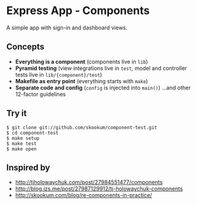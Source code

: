 # Express App - Components

A simple app with sign-in and dashboard views.

## Concepts

- **Everything is a component** (components live in `lib`)
- **Pyramid testing** (view integrations live in `test`, model and controller tests live in `lib/{component}/test`)
- **Makefile as entry point** (everything starts with `make`)
- **Separate code and config** (`config` is injected into `main()`) ...and other 12-factor guidelines

## Try it

```
$ git clone git://github.com/skookum/component-test.git
$ cd component-test
$ make setup
$ make test
$ make open
```

## Inspired by

- http://tjholowaychuk.com/post/27984551477/components
- http://blog.izs.me/post/27987129912/tj-holowaychuk-components
- http://skookum.com/blog/re-components-in-practice/
